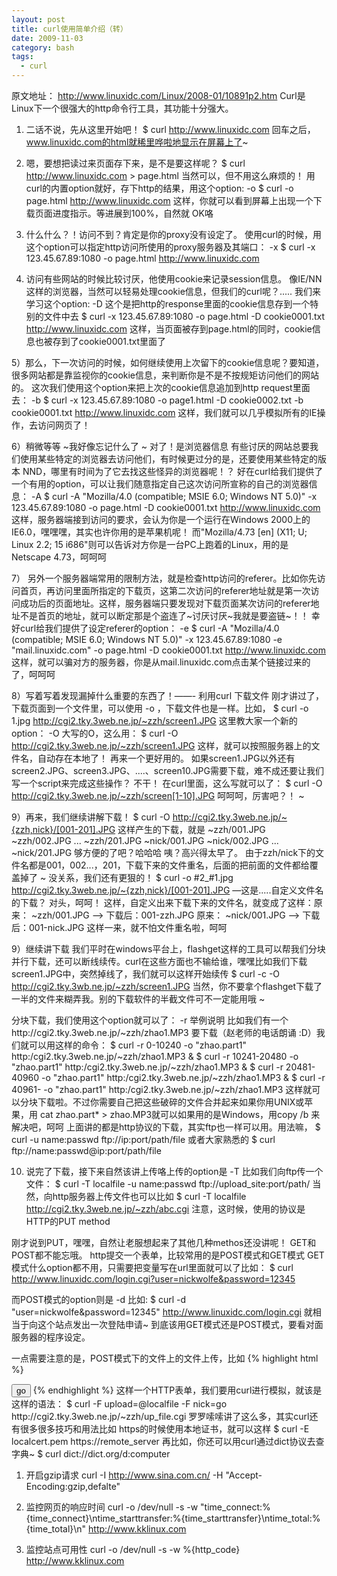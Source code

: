 ```yaml
---
layout: post
title: curl使用简单介绍（转）
date: 2009-11-03
category: bash
tags:
  - curl
---
```


原文地址： <a href="http://www.linuxidc.com/Linux/2008-01/10891p2.htm">http://www.linuxidc.com/Linux/2008-01/10891p2.htm</a>
Curl是Linux下一个很强大的http命令行工具，其功能十分强大。

1. 二话不说，先从这里开始吧！
$ curl http://www.linuxidc.com
回车之后，www.linuxidc.com的html就稀里哗啦地显示在屏幕上了~

2. 嗯，要想把读过来页面存下来，是不是要这样呢？
$ curl http://www.linuxidc.com > page.html
当然可以，但不用这么麻烦的！
用curl的内置option就好，存下http的结果，用这个option: -o
$ curl -o page.html http://www.linuxidc.com
这样，你就可以看到屏幕上出现一个下载页面进度指示。等进展到100%，自然就 OK咯

3. 什么什么？！访问不到？肯定是你的proxy没有设定了。
使用curl的时候，用这个option可以指定http访问所使用的proxy服务器及其端口： -x
$ curl -x 123.45.67.89:1080 -o page.html http://www.linuxidc.com

4. 访问有些网站的时候比较讨厌，他使用cookie来记录session信息。
像IE/NN这样的浏览器，当然可以轻易处理cookie信息，但我们的curl呢？.....
我们来学习这个option: -D
这个是把http的response里面的cookie信息存到一个特别的文件中去
$ curl -x 123.45.67.89:1080 -o page.html -D cookie0001.txt http://www.linuxidc.com
这样，当页面被存到page.html的同时，cookie信息也被存到了cookie0001.txt里面了

5）那么，下一次访问的时候，如何继续使用上次留下的cookie信息呢？要知道，很多网站都是靠监视你的cookie信息，来判断你是不是不按规矩访问他们的网站的。
这次我们使用这个option来把上次的cookie信息追加到http request里面去： -b
$ curl -x 123.45.67.89:1080 -o page1.html -D cookie0002.txt -b cookie0001.txt http://www.linuxidc.com
这样，我们就可以几乎模拟所有的IE操作，去访问网页了！

6）稍微等等
~我好像忘记什么了
~
对了！是浏览器信息
有些讨厌的网站总要我们使用某些特定的浏览器去访问他们，有时候更过分的是，还要使用某些特定的版本
NND，哪里有时间为了它去找这些怪异的浏览器呢！？
好在curl给我们提供了一个有用的option，可以让我们随意指定自己这次访问所宣称的自己的浏览器信息： -A
$ curl -A "Mozilla/4.0 (compatible; MSIE 6.0; Windows NT 5.0)" -x 123.45.67.89:1080 -o page.html -D cookie0001.txt http://www.linuxidc.com
这样，服务器端接到访问的要求，会认为你是一个运行在Windows 2000上的IE6.0，嘿嘿嘿，其实也许你用的是苹果机呢！
而"Mozilla/4.73 [en] (X11; U; Linux 2.2; 15 i686"则可以告诉对方你是一台PC上跑着的Linux，用的是Netscape 4.73，呵呵呵

7） 另外一个服务器端常用的限制方法，就是检查http访问的referer。比如你先访问首页，再访问里面所指定的下载页，这第二次访问的referer地址就是第一次访问成功后的页面地址。这样，服务器端只要发现对下载页面某次访问的referer地址不是首页的地址，就可以断定那是个盗连了~讨厌讨厌~我就是要盗链~！！
幸好curl给我们提供了设定referer的option： -e
$ curl -A "Mozilla/4.0 (compatible; MSIE 6.0; Windows NT 5.0)" -x 123.45.67.89:1080 -e "mail.linuxidc.com" -o page.html -D cookie0001.txt http://www.linuxidc.com
这样，就可以骗对方的服务器，你是从mail.linuxidc.com点击某个链接过来的了，呵呵呵

8）写着写着发现漏掉什么重要的东西了！——- 利用curl 下载文件
刚才讲过了，下载页面到一个文件里，可以使用 -o ，下载文件也是一样。比如，
$ curl -o 1.jpg http://cgi2.tky.3web.ne.jp/~zzh/screen1.JPG
这里教大家一个新的option： -O 大写的O，这么用：
$ curl -O http://cgi2.tky.3web.ne.jp/~zzh/screen1.JPG
这样，就可以按照服务器上的文件名，自动存在本地了！
再来一个更好用的。
如果screen1.JPG以外还有screen2.JPG、screen3.JPG、....、screen10.JPG需要下载，难不成还要让我们写一个script来完成这些操作？
不干！
在curl里面，这么写就可以了：
$ curl -O http://cgi2.tky.3web.ne.jp/~zzh/screen[1-10].JPG
呵呵呵，厉害吧？！ ~

9）再来，我们继续讲解下载！
$ curl -O <a href="http://cgi2.tky.3web.ne.jp/~{zzh,nick}/[001-201].JPG">http://cgi2.tky.3web.ne.jp/~{zzh,nick}/[001-201].JPG</a>
这样产生的下载，就是
~zzh/001.JPG
~zzh/002.JPG
...
~zzh/201.JPG
~nick/001.JPG
~nick/002.JPG
...
~nick/201.JPG
够方便的了吧？哈哈哈
咦？高兴得太早了。
由于zzh/nick下的文件名都是001，002...，201，下载下来的文件重名，后面的把前面的文件都给覆盖掉了 ~
没关系，我们还有更狠的！
$ curl -o #2_#1.jpg http://cgi2.tky.3web.ne.jp/~{zzh,nick}/[001-201].JPG
—这是.....自定义文件名的下载？ 对头，呵呵！
这样，自定义出来下载下来的文件名，就变成了这样：原来： ~zzh/001.JPG —-> 下载后：001-zzh.JPG 原来： ~nick/001.JPG —-> 下载后：001-nick.JPG
这样一来，就不怕文件重名啦，呵呵

9）继续讲下载
我们平时在windows平台上，flashget这样的工具可以帮我们分块并行下载，还可以断线续传。curl在这些方面也不输给谁，嘿嘿比如我们下载screen1.JPG中，突然掉线了，我们就可以这样开始续传
$ curl -c -O http://cgi2.tky.3wb.ne.jp/~zzh/screen1.JPG
当然，你不要拿个flashget下载了一半的文件来糊弄我。别的下载软件的半截文件可不一定能用哦 ~

分块下载，我们使用这个option就可以了： -r
举例说明
比如我们有一个http://cgi2.tky.3web.ne.jp/~zzh/zhao1.MP3 要下载（赵老师的电话朗诵 :D）我们就可以用这样的命令：
$ curl -r 0-10240 -o "zhao.part1" http:/cgi2.tky.3web.ne.jp/~zzh/zhao1.MP3 &
$ curl -r 10241-20480 -o "zhao.part1" http:/cgi2.tky.3web.ne.jp/~zzh/zhao1.MP3 &
$ curl -r 20481-40960 -o "zhao.part1" http:/cgi2.tky.3web.ne.jp/~zzh/zhao1.MP3 &
$ curl -r 40961- -o "zhao.part1" http:/cgi2.tky.3web.ne.jp/~zzh/zhao1.MP3
这样就可以分块下载啦。不过你需要自己把这些破碎的文件合并起来如果你用UNIX或苹果，用 cat zhao.part* > zhao.MP3就可以如果用的是Windows，用copy /b 来解决吧，呵呵
上面讲的都是http协议的下载，其实ftp也一样可以用。用法嘛，
$ curl -u name:passwd ftp://ip:port/path/file
或者大家熟悉的
$ curl ftp://name:passwd@ip:port/path/file

10. 说完了下载，接下来自然该讲上传咯上传的option是 -T
比如我们向ftp传一个文件：
$ curl -T localfile -u name:passwd ftp://upload_site:port/path/
当然，向http服务器上传文件也可以比如
$ curl -T localfile http://cgi2.tky.3web.ne.jp/~zzh/abc.cgi
注意，这时候，使用的协议是HTTP的PUT method

刚才说到PUT，嘿嘿，自然让老服想起来了其他几种methos还没讲呢！ GET和POST都不能忘哦。
http提交一个表单，比较常用的是POST模式和GET模式
GET模式什么option都不用，只需要把变量写在url里面就可以了比如：
$ curl http://www.linuxidc.com/login.cgi?user=nickwolfe&password=12345

而POST模式的option则是 -d
比如:
$ curl -d "user=nickwolfe&password=12345" http://www.linuxidc.com/login.cgi
就相当于向这个站点发出一次登陆申请~
到底该用GET模式还是POST模式，要看对面服务器的程序设定。

一点需要注意的是，POST模式下的文件上的文件上传，比如
{% highlight html %}
<form method="POST" enctype="multipar/form-data" action="http://cgi2.tky.3web.ne.jp/~zzh/up_file.cgi">
<input type=submit name=nick value="go">
{% endhighlight %}
这样一个HTTP表单，我们要用curl进行模拟，就该是这样的语法：
$ curl -F upload=@localfile -F nick=go http://cgi2.tky.3web.ne.jp/~zzh/up_file.cgi
罗罗嗦嗦讲了这么多，其实curl还有很多很多技巧和用法比如 https的时候使用本地证书，就可以这样
$ curl -E localcert.pem https://remote_server
再比如，你还可以用curl通过dict协议去查字典~
$ curl dict://dict.org/d:computer

1. 开启gzip请求
curl -I http://www.sina.com.cn/ -H "Accept-Encoding:gzip,defalte"

2. 监控网页的响应时间
curl -o /dev/null -s -w "time_connect:%{time_connect}\ntime_starttransfer:%{time_starttransfer}\ntime_total:%{time_total}\n" http://www.kklinux.com

3. 监控站点可用性
curl -o /dev/null -s -w %{http_code} http://www.kklinux.com
